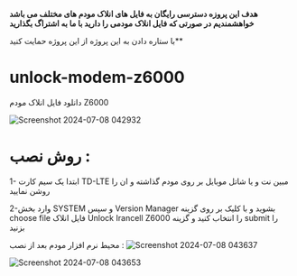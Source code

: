 **هدف این پروزه دسترسی رایگان به فایل های انلاک مودم های مختلف می باشد خواهشمندیم در صورتی که فایل انلاک مودمی را دارید با ما به اشتراگ بگذارید**


	
با ستاره دادن به این پروژه از این پروژه حمایت کنید**


# unlock-modem-z6000
دانلود فایل انلاک مودم Z6000









![Screenshot 2024-07-08 042932](https://github.com/darkzed-dev/unlock-modem-z6000/assets/99972565/b779f324-4dae-44a0-8aad-7a7c5cf92312)





# روش نصب :
1- ابتدا یک سیم کارت TD-LTE مبین نت و یا شاتل موبایل بر روی مودم گذاشته و ان را روشن نمایید 

2-وارد بخش SYSTEM و سپس Version Manager بشوید و با کلیک بر روی گزینه choose file فایل انلاک Unlock Irancell Z6000 را انتخاب کنید و گزینه submit را بزنید 



محیط نرم افزار مودم بعد از نصب :
![Screenshot 2024-07-08 043637](https://github.com/darkzed-dev/unlock-modem-z6000/assets/99972565/3276954c-4225-4880-ab59-00f9f6fabad7)


![Screenshot 2024-07-08 043653](https://github.com/darkzed-dev/unlock-modem-z6000/assets/99972565/4cff8e28-030c-432a-81b8-c947d337391d)




